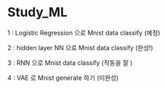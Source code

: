 # Study_ML

1 : Logistic Regression 으로 Mnist data classify (예정)

2 : hidden layer NN 으로 Mnist data classify (완성!)

3 : RNN 으로 Mnist data classify (작동을 잘 )

4 : VAE 로 Mnist generate 하기 (미완성)
